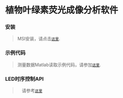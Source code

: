# 植物叶绿素荧光成像分析软件

### 安装

> MSI安装，请点击[`这里`](https://github.com/FizzyStudio/CFD/tree/master/Installer).

### 示例代码

> 测量数据Matlab读取示例代码，请参加[`这里`](https://github.com/FizzyStudio/CFD/tree/master/Examples).

### LED时序控制API

>　请参考[`这里`](https://github.com/FizzyStudio/CFD/blob/master/Doc/serial_port_command_api.md)


